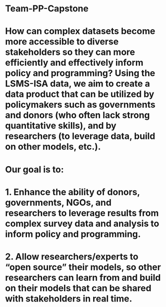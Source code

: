 # Team-PP-Capstone
# How can complex datasets become more accessible to diverse stakeholders so they can more efficiently and effectively inform policy and programming?  Using the LSMS-ISA data, we aim to create a data product that can be utilized by policymakers such as governments and donors (who often lack strong quantitative skills), and by researchers (to leverage data, build on other models, etc.).  
# Our goal is to: 
#  1.	Enhance the ability of donors, governments, NGOs, and researchers to leverage results from complex survey data and analysis to inform policy and programming.
#  2.	Allow researchers/experts to “open source” their models, so other researchers can learn from and build on their models that can be shared with stakeholders in real time. 
